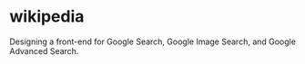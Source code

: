 # wikipedia
Designing a front-end for Google Search, Google Image Search, and Google Advanced Search.

